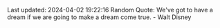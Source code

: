 Last updated: 2024-04-02 19:22:16
Random Quote: We've got to have a dream if we are going to make a dream come true. - Walt Disney